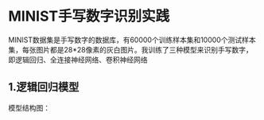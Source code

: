 # MINIST手写数字识别实践
MINIST数据集是手写数字的数据库，有60000个训练样本集和10000个测试样本集，每张图片都是28*28像素的灰白图片。我训练了三种模型来识别手写数字，即逻辑回归、全连接神经网络、卷积神经网络

## 1.逻辑回归模型
模型结构图：
